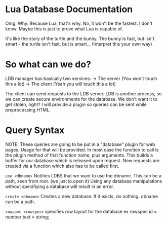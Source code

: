 Lua Database Documentation
==========================

Omg. Why.
Because Lua, that's why. No, it won't be the fastest. I don't know. Maybe this is just to prove what Lua is capable of.

It's like the story of the turtle and the bunny. The bunny is fast, but isn't smart - the turtle isn't fast, but is smart... (Interpret this your own way)

So what can we do?
==================

LDB manager has basically two services:
-> The server (You won't touch this a lot)
-> The client (Yeah you will touch this a lot)

The client can send requests to the LDB server. LDB is another process, so we can create secure environments for the database. We don't want it to get stolen, right? 
I will provide a plugin so queries can be sent while preprocessing HTML. 

Query Syntax
============

NOTE: These queries are going to be put in a "database" plugin for web pages.
Usage for that will be provided.
In most case the function to call is the plugin method of that function name, plus arguments. This builds a buffer for our database which is released upon request. New requests are created via a function which also has to be called first.

`use <dbname>`
 Notifies LDBS that we want to use the dbname. This can be a path, seen from root. (we just io.open it)
 Using any database manipulations without specifiying a database will result in an error.

`create <dbname>`
Creates a new database. If it exists, do nothing. dbname can be a path.

`rowspec <rowspec>`
specifies row layout for the database
ex
rowspec
id = number
text = string;



